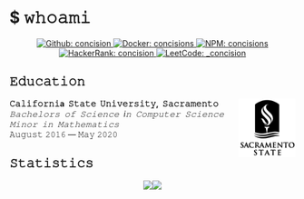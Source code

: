 # $ 𝚠𝚑𝚘𝚊𝚖𝚒

<p align="center">
    <a href="https://github.com/concision">
        <img alt="Github: concision" src="https://img.shields.io/badge/GitHub-concision-lightgray?style=flat-square&logo=github"/>
    </a>
    <a href="https://hub.docker.com/u/concisions">
        <img alt="Docker: concisions" src="https://img.shields.io/badge/Docker-concisions-blue?style=flat-square&logo=docker"/>
    </a>
    <a href="https://www.npmjs.com/~concisions">
        <img alt="NPM: concisions" src="https://img.shields.io/badge/NPM-concision-red?style=flat-square&logo=npm"/>
    </a>
    <a href="https://www.hackerrank.com/Concision">
        <img alt="HackerRank: concision" src="https://img.shields.io/badge/HackerRank-concision-green?style=flat-square&logo=hackerrank"/>
    </a>
    <a href="https://leetcode.com/_concision/">
        <img alt="LeetCode: _concision" src="https://img.shields.io/badge/LeetCode-__concision-orange?style=flat-square&logo=leetcode"/>
    </a>
</p>


## 𝙴𝚍𝚞𝚌𝚊𝚝𝚒𝚘𝚗

<p>
    <img width="100px" align="right" src="https://raw.githubusercontent.com/concision/concision/profile/assets/csus.svg">
</p>

<p>
 <b>𝙲𝚊𝚕𝚒𝚏𝚘𝚛𝚗𝚒a&nbsp; 𝚂𝚝𝚊𝚝𝚎&nbsp;  𝚄𝚗𝚒𝚟𝚎𝚛𝚜𝚒𝚝𝚢,&nbsp;  𝚂𝚊𝚌𝚛𝚊𝚖𝚎𝚗𝚝𝚘</b><br>
 <i>𝙱𝚊𝚌𝚑𝚎𝚕𝚘𝚛𝚜&nbsp; 𝚘𝚏&nbsp; 𝚂𝚌𝚒𝚎𝚗𝚌𝚎&nbsp; i𝚗&nbsp; 𝙲𝚘𝚖𝚙𝚞𝚝𝚎𝚛&nbsp; 𝚂𝚌𝚒𝚎𝚗𝚌𝚎</i><br>
 <i>𝙼𝚒𝚗𝚘𝚛&nbsp; 𝚒𝚗&nbsp; 𝙼𝚊𝚝𝚑𝚎𝚖𝚊𝚝𝚒𝚌𝚜</i><br>
 𝙰𝚞𝚐𝚞𝚜𝚝 𝟸𝟶𝟷𝟼 — 𝙼𝚊𝚢 𝟸𝟶𝟸𝟶
</p>


## 𝚂𝚝𝚊𝚝𝚒𝚜𝚝𝚒𝚌𝚜
<p align="center">
    <img height="130px" src="https://github-readme-stats.vercel.app/api?username=concision&hide_title=true&show_icons=true&count_private=true&line_height=21"/><img height="130px" src="https://github-readme-stats.vercel.app/api/top-langs/?username=concision&hide_title=true&layout=compact"/>
</p>
